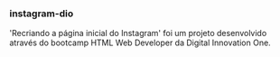 ### instagram-dio

'Recriando a página inicial do Instagram' foi um projeto desenvolvido através do bootcamp HTML Web Developer da Digital Innovation One. 

